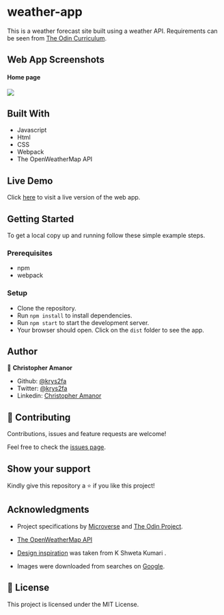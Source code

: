 # weather-app
This is a weather forecast site built using a weather API.
Requirements can be seen from [The Odin Curriculum](https://www.theodinproject.com/courses/javascript/lessons/weather-app).


## Web App Screenshots
#### Home page
![](./src/images/home.png)


## Built With

- Javascript
- Html
- CSS
- Webpack
- The OpenWeatherMap API

## Live Demo

Click [here]() to visit a live version of the web app.

## Getting Started

To get a local copy up and running follow these simple example steps.

### Prerequisites

- npm
- webpack

### Setup
- Clone the repository.
- Run `npm install` to install dependencies.
- Run `npm start` to start the development server.
- Your browser should open. Click on the `dist` folder to see the app.

## Author

👤 **Christopher Amanor**

- Github: [@krys2fa](https://github.com/krys2fa)
- Twitter: [@krys2fa](https://twitter.com/krys2fa)
- Linkedin: [Christopher Amanor](https://www.linkedin.com/in/christopher-amanor/)

## 🤝 Contributing

Contributions, issues and feature requests are welcome!

Feel free to check the [issues page](https://github.com/krys2fa/weather-app/issues).

## Show your support

Kindly give this repository a ⭐️ if you like this project!

## Acknowledgments

- Project specifications by [Microverse](https://www.microverse.org) and [The Odin Project](https://www.theodinproject.com/courses/javascript/lessons/weather-app).

- [The OpenWeatherMap API](https://openweathermap.org/current)

- [Design inspiration](https://www.behance.net/gallery/101649625/Weather-App?tracking_source=search_projects_recommended%7Cweather%20web%20applications) was taken from K Shweta Kumari .

- Images were downloaded from searches on [Google](https://www.google.com).

## 📝 License

This project is licensed under the MIT License.
